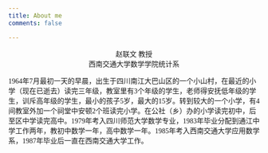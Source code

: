 ```yaml
---
title: About me 
comments: false

---
```

<center> <font face="华文行楷"> 赵联文 教授 </font> </center>

<center> <font face="华文行楷"> 西南交通大学数学学院统计系 </font> </center>


<font face="华文楷体">1964年7月最初一天的早晨，出生于四川南江大巴山区的一个小山村，在最近的小学（现在已逝去）读完三年级，教室里有3个年级的学生，老师得安抚低年级的学生，训斥高年级的学生，最小的孩子5岁，最大的15岁。转到较大的一个小学，有4间教室外加一个祠堂中安顿2个班读完小学。在公社（乡）办的小学读完初中，后至区中学读完高中。1979年考入四川师范大学数学专业，1983年毕业分配到通江中学工作两年，教初中数学一年，高中数学一年。1985年考入西南交通大学应用数学系，1987年毕业后一直在西南交通大学工作。</font>



